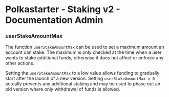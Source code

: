 # Polkastarter - Staking v2 - Documentation Admin



### userStakeAmountMax

The function `userStakeAmountMax` can be used to set a maximum amount an account can stake. The maximum is only checked at the time when a user wants to stake additional funds, otherwise it does not affect or enforce any other actions.

Setting the `userStakeAmountMax` to a low value allows funding to gradually start after the launch of a new version. Setting `userStakeAmountMax = 0` actually prevents any additional staking and may be used to phase out an old version where only withdrawal of funds is allowed.



